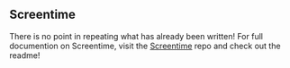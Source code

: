 ## Screentime

There is no point in repeating what has already been written! For full documention on Screentime, visit the <a href="https://github.com/sprugman/screentime" target="_blank">Screentime</a> repo and check out the readme!